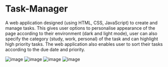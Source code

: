 # Task-Manager
A web application designed (using HTML, CSS, JavaScript) to create and manage tasks. This gives user options to personalise appearance of the page according to their environment (dark and light mode), user can also specify the category (study, work, personal) of the task and can highlight high priority tasks. The web application also enables user to sort their tasks according to the due date and priority.

![image](https://github.com/user-attachments/assets/cf74bfd8-a57d-429f-a483-b78b39823b7f)
![image](https://github.com/user-attachments/assets/b912c0b2-40f5-425b-be9a-82f7c1626bcd)
![image](https://github.com/user-attachments/assets/3427e554-e88b-4e63-bf6a-246b77db48dc)
![image](https://github.com/user-attachments/assets/7d3c1c2b-597a-4ed6-b02b-5a06bd6ae10d)
